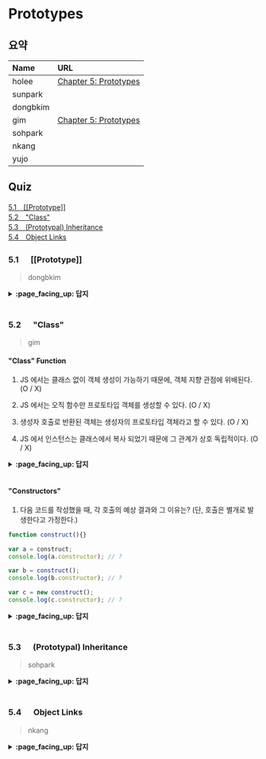 # Prototypes

## 요약
| Name | URL |
|:---|:---|
| holee | [Chapter 5: Prototypes](https://github.com/hochan222/Everything-in-JavaScript/wiki/Chapter-5:-Prototypes) |
| sunpark |  |
| dongbkim |  |
| gim | [Chapter 5: Prototypes](https://velog.io/@mkitigy/You-Dont-Know-JS-this-Object-Prototypes) |
| sohpark |  |
| nkang |  |
| yujo |  |

## Quiz

[5.1　[[Prototype]]](#51---Prototype)<br>
[5.2　"Class"](#52---Class)<br>
[5.3　(Prototypal) Inheritance](#53---Prototypal-Inheritance)<br>
[5.4　Object Links](#54---Object-Links)<br>

### 5.1 　  [[Prototype]]

> dongbkim

<details>
<summary> <b> :page_facing_up: 답지 </b>  </summary>
<div markdown="1">



</div>
</details>
<br>

### 5.2 　  "Class"

> gim

#### "Class" Function

1. JS 에서는 클래스 없이 객체 생성이 가능하기 때문에, 객체 지향 관점에 위배된다. (O / X)

2. JS 에서는 오직 함수만 프로토타입 객체를 생성할 수 있다. (O / X)

3. 생성자 호출로 반환된 객체는 생성자의 프로토타입 객체라고 할 수 있다. (O / X)

4. JS 에서 인스턴스는 클래스에서 복사 되었기 때문에 그 관계가 상호 독립적이다. (O / X)

<details>
<summary> <b> :page_facing_up: 답지 </b>  </summary>
<div markdown="1">

1. JS는 클래스 없이 객체 생성이 가능하기 때문에, 객체 지향 관점에 위배된다. (O / __X__)
> JS 는 객체 지향 언어지만, 클래스 없이 직접 객체가 생성 가능한 독특한 언어이다.

2. JS 에서는 오직 함수만 프로토타입 객체를 생성할 수 있다. (__O__ / X)

3. 생성자 호출로 반환된 객체는 생성자의 프로토타입 객체라고 할 수 있다. (O / __X__)
> 생성자 호출로 반환된 객체는 인스턴스 객체이고, 그 객체는 내부에 생성자 함수의 프로토타입 객체에 대한 링크를 가지고 있다.

4. JS 에서 인스턴스는 클래스에서 복사 되었기 때문에 그 관계가 상호 독립적이다. (O / __X__)
> JS 에서 클래스-인스턴스 는 프로토타입 체인을 통해 프로퍼티를 공유하는 것이기 때문에 서로 연결되어 있다.

</div>
</details>
<br>

#### "Constructors"

1. 다음 코드를 작성했을 때, 각 호출의 예상 결과와 그 이유는? (단, 호출은 별개로 발생한다고 가정한다.)

```js
function construct(){}

var a = construct;
console.log(a.constructor); // ?

var b = construct();
console.log(b.constructor); // ?

var c = new construct();
console.log(c.constructor); // ?
```

<details>
<summary> <b> :page_facing_up: 답지 </b>  </summary>
<div markdown="1">
  
```js
// 1. Function(){}
// 2. Type Error
// 3. construct(){}
```

> 여기서 호출한 .constructor 는 프로토타입 '객체'가 아닌 프로토타입 '링크'(`__proto__`)를 통한 프로퍼티 접근이다. 이 동작은 자신과 연결된 상위 함수의 프로토타입 객체에 접근한다. (해당 프로퍼티가 발견되면 탐색 종료: shadowing)

</div>
</details>
<br>

### 5.3 　  (Prototypal) Inheritance

> sohpark

<details>
<summary> <b> :page_facing_up: 답지 </b>  </summary>
<div markdown="1">



</div>
</details>
<br>

### 5.4 　  Object Links

> nkang

<details>
<summary> <b> :page_facing_up: 답지 </b>  </summary>
<div markdown="1">



</div>
</details>
<br>
